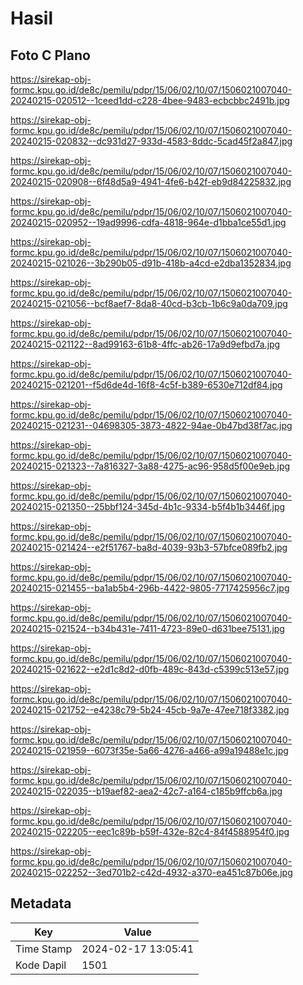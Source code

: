 # Hasil

## Foto C Plano

https://sirekap-obj-formc.kpu.go.id/de8c/pemilu/pdpr/15/06/02/10/07/1506021007040-20240215-020512--1ceed1dd-c228-4bee-9483-ecbcbbc2491b.jpg

https://sirekap-obj-formc.kpu.go.id/de8c/pemilu/pdpr/15/06/02/10/07/1506021007040-20240215-020832--dc931d27-933d-4583-8ddc-5cad45f2a847.jpg

https://sirekap-obj-formc.kpu.go.id/de8c/pemilu/pdpr/15/06/02/10/07/1506021007040-20240215-020908--6f48d5a9-4941-4fe6-b42f-eb9d84225832.jpg

https://sirekap-obj-formc.kpu.go.id/de8c/pemilu/pdpr/15/06/02/10/07/1506021007040-20240215-020952--19ad9996-cdfa-4818-964e-d1bba1ce55d1.jpg

https://sirekap-obj-formc.kpu.go.id/de8c/pemilu/pdpr/15/06/02/10/07/1506021007040-20240215-021026--3b290b05-d91b-418b-a4cd-e2dba1352834.jpg

https://sirekap-obj-formc.kpu.go.id/de8c/pemilu/pdpr/15/06/02/10/07/1506021007040-20240215-021056--bcf8aef7-8da8-40cd-b3cb-1b6c9a0da709.jpg

https://sirekap-obj-formc.kpu.go.id/de8c/pemilu/pdpr/15/06/02/10/07/1506021007040-20240215-021122--8ad99163-61b8-4ffc-ab26-17a9d9efbd7a.jpg

https://sirekap-obj-formc.kpu.go.id/de8c/pemilu/pdpr/15/06/02/10/07/1506021007040-20240215-021201--f5d6de4d-16f8-4c5f-b389-6530e712df84.jpg

https://sirekap-obj-formc.kpu.go.id/de8c/pemilu/pdpr/15/06/02/10/07/1506021007040-20240215-021231--04698305-3873-4822-94ae-0b47bd38f7ac.jpg

https://sirekap-obj-formc.kpu.go.id/de8c/pemilu/pdpr/15/06/02/10/07/1506021007040-20240215-021323--7a816327-3a88-4275-ac96-958d5f00e9eb.jpg

https://sirekap-obj-formc.kpu.go.id/de8c/pemilu/pdpr/15/06/02/10/07/1506021007040-20240215-021350--25bbf124-345d-4b1c-9334-b5f4b1b3446f.jpg

https://sirekap-obj-formc.kpu.go.id/de8c/pemilu/pdpr/15/06/02/10/07/1506021007040-20240215-021424--e2f51767-ba8d-4039-93b3-57bfce089fb2.jpg

https://sirekap-obj-formc.kpu.go.id/de8c/pemilu/pdpr/15/06/02/10/07/1506021007040-20240215-021455--ba1ab5b4-296b-4422-9805-7717425956c7.jpg

https://sirekap-obj-formc.kpu.go.id/de8c/pemilu/pdpr/15/06/02/10/07/1506021007040-20240215-021524--b34b431e-7411-4723-89e0-d631bee75131.jpg

https://sirekap-obj-formc.kpu.go.id/de8c/pemilu/pdpr/15/06/02/10/07/1506021007040-20240215-021622--e2d1c8d2-d0fb-489c-843d-c5399c513e57.jpg

https://sirekap-obj-formc.kpu.go.id/de8c/pemilu/pdpr/15/06/02/10/07/1506021007040-20240215-021752--e4238c79-5b24-45cb-9a7e-47ee718f3382.jpg

https://sirekap-obj-formc.kpu.go.id/de8c/pemilu/pdpr/15/06/02/10/07/1506021007040-20240215-021959--6073f35e-5a66-4276-a466-a99a19488e1c.jpg

https://sirekap-obj-formc.kpu.go.id/de8c/pemilu/pdpr/15/06/02/10/07/1506021007040-20240215-022035--b19aef82-aea2-42c7-a164-c185b9ffcb6a.jpg

https://sirekap-obj-formc.kpu.go.id/de8c/pemilu/pdpr/15/06/02/10/07/1506021007040-20240215-022205--eec1c89b-b59f-432e-82c4-84f4588954f0.jpg

https://sirekap-obj-formc.kpu.go.id/de8c/pemilu/pdpr/15/06/02/10/07/1506021007040-20240215-022252--3ed701b2-c42d-4932-a370-ea451c87b06e.jpg


## Metadata

| Key        | Value               |
| ---------- | ------------------- |
| Time Stamp | 2024-02-17 13:05:41 |
| Kode Dapil | 1501                |




